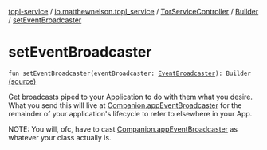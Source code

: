 [topl-service](../../../index.md) / [io.matthewnelson.topl_service](../../index.md) / [TorServiceController](../index.md) / [Builder](index.md) / [setEventBroadcaster](./set-event-broadcaster.md)

# setEventBroadcaster

`fun setEventBroadcaster(eventBroadcaster: `[`EventBroadcaster`](../../../topl-core-base/io.matthewnelson.topl_core_base/-event-broadcaster/index.md)`): Builder` [(source)](https://github.com/05nelsonm/TorOnionProxyLibrary-Android/blob/master/topl-service/src/main/java/io/matthewnelson/topl_service/TorServiceController.kt#L111)

Get broadcasts piped to your Application to do with them what you desire. What
you send this will live at [Companion.appEventBroadcaster](../app-event-broadcaster.md) for the remainder of
your application's lifecycle to refer to elsewhere in your App.

NOTE: You will, ofc, have to cast [Companion.appEventBroadcaster](../app-event-broadcaster.md) as whatever your
class actually is.

